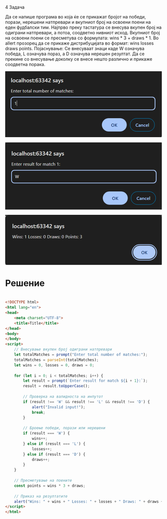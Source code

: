 4 Задача

Да се напише програма во која ќе се прикажат бројот на победи, порази, нерешени натпревари и вкупниот број на освоени поени на еден фудбалски тим. Најпрво преку тастатура се внесува вкупен број на одиграни натпревари, а потоа, соодветно нивниот исход. Вкупниот број на освоени поени се пресметува со формулата: wins * 3 + draws * 1. Во allert прозорец да се прикаже дистрибуцијата во формат: wins losses draws points.
Појаснување: Се внесуваат знаци каде W означува победа, L означува пораз, а D означува нерешен резултат. Да се прекине со внесување доколку се внесе нешто различно и прикаже соодветна порака.

![image](img/4.1.png)

![image](img/4.2.png)

![image](img/4.3.png)




# Решение
```html

<!DOCTYPE html>
<html lang="en">
<head>
    <meta charset="UTF-8">
    <title>Title</title>
</head>
<body>
</body>
<script>
    // Внесување вкупен број одиграни натпревари
    let totalMatches = prompt("Enter total number of matches:");
    totalMatches = parseInt(totalMatches);
    let wins = 0, losses = 0, draws = 0;

    for (let i = 0; i < totalMatches; i++) {
        let result = prompt(`Enter result for match ${i + 1}:`);
        result = result.toUpperCase();

        // Проверка на валидноста на инпутот
        if (result !== 'W' && result !== 'L' && result !== 'D') {
            alert("Invalid input!");
            break;
        }

        // Броење победи, порази или нерешени
        if (result === 'W') {
            wins++;
        } else if (result === 'L') {
            losses++;
        } else if (result === 'D') {
            draws++;
        }
    }

    // Пресметување на поените
    const points = wins * 3 + draws;

    // Приказ на резултатите
    alert("Wins: " + wins + " Losses: " + losses + " Draws: " + draws + " Points: " + points);
</script>
</html>

```
